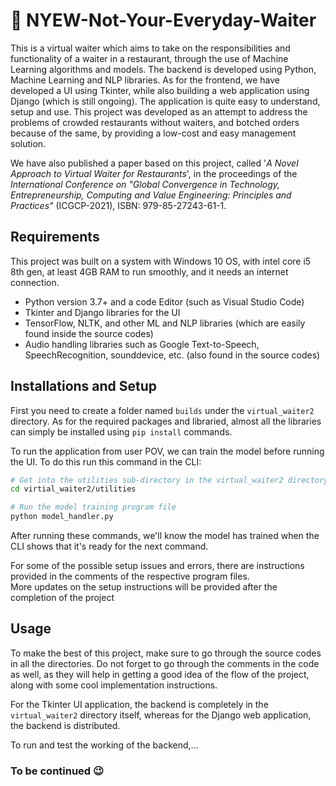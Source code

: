 # 🤵 NYEW-Not-Your-Everyday-Waiter

This is a virtual waiter which aims to take on the responsibilities and functionality of a waiter in a restaurant, through the use of Machine Learning algorithms and models. The backend is developed using Python, Machine Learning and NLP libraries. As for the frontend, we have developed a UI using Tkinter, while also building a web application using Django (which is still ongoing). The application is quite easy to understand, setup and use. This project was developed as an attempt to address the problems of crowded restaurants without waiters, and botched orders because of the same, by providing a low-cost and easy management solution.

We have also published a paper based on this project, called '*A Novel Approach to Virtual Waiter for Restaurants*', in the proceedings of the *International Conference on "Global Convergence in Technology, Entrepreneurship, Computing and Value Engineering: Principles and Practices"* (ICGCP-2021), ISBN: 979-85-27243-61-1.

## Requirements

This project was built on a system with Windows 10 OS, with intel core i5 8th gen, at least 4GB RAM to run smoothly, and it needs an internet connection.
- Python version 3.7+ and a code Editor (such as Visual Studio Code)
- Tkinter and Django libraries for the UI
- TensorFlow, NLTK, and other ML and NLP libraries (which are easily found inside the source codes)
- Audio handling libraries such as Google Text-to-Speech, SpeechRecognition, sounddevice, etc. (also found in the source codes)

## Installations and Setup

First you need to create a folder named `builds` under the `virtual_waiter2` directory. As for the required packages and libraried, almost all the libraries can simply be installed using `pip install` commands.

To run the application from user POV, we can train the model before running the UI. To do this run this command in the CLI:

```bash
# Get into the utilities sub-directory in the virtual_waiter2 directory
cd virtial_waiter2/utilities

# Run the model training program file
python model_handler.py
```

After running these commands, we'll know the model has trained when the CLI shows that it's ready for the next command.

For some of the possible setup issues and errors, there are instructions provided in the comments of the respective program files.<br>
More updates on the setup instructions will be provided after the completion of the project

## Usage

To make the best of this project, make sure to go through the source codes in all the directories. Do not forget to go through the comments in the code as well, as they will help in getting a good idea of the flow of the project, along with some cool implementation instructions.

For the Tkinter UI application, the backend is completely in the `virtual_waiter2` directory itself, whereas for the Django web application, the backend is distributed.

To run and test the working of the backend,...

### To be continued 😉
